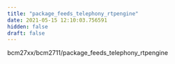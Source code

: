 ```yaml
---
title: "package_feeds_telephony_rtpengine"
date: 2021-05-15 12:10:03.756591
hidden: false
draft: false
---
```


bcm27xx/bcm2711/package_feeds_telephony_rtpengine

